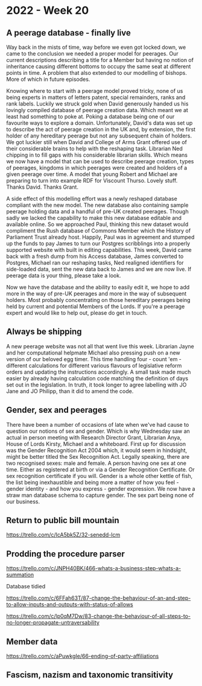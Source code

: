 # 2022 - Week 20

## A peerage database - finally live

Way back in the mists of time, way before we even got locked down, we came to the conclusion we needed a proper model for peerages. Our current descriptions describing a title for a Member but having no notion of inheritance causing different bottoms to occupy the same seat at different points in time. A problem that also extended to our modelling of bishops. More of which in future episodes.

Knowing where to start with a peerage model proved tricky, none of us being experts in matters of letters patent, special remainders, ranks and rank labels. Luckily we struck gold when David generously handed us his lovingly compiled database of peerage creation data. Which meant we at least had something to poke at. Poking a database being one of our favourite ways to explore a domain. Unfortunately, David's data was set up to describe the act of peerage creation in the UK and, by extension, the first holder of any hereditary peerage but not any subsequent chain of holders. We got luckier still when David and College of Arms Grant offered use of their considerable brains to help with the reshaping task. Librarian Ned chipping in to fill gaps with his considerable librarian skills. Which means we now have a model that can be used to describe peerage creation, types of peerages, kingdoms in which peerages were created and holders of a given peerage over time. A model that young Robert and Michael are preparing to turn into example RDF for Viscount Thurso. Lovely stuff. Thanks David. Thanks Grant.

A side effect of this modelling effort was a newly reshaped database compliant with the new model. The new database also containing sample peerage holding data and a handful of pre-UK created peerages. Though sadly we lacked the capability to make this new database editable and available online. So we approached Paul, thinking this new dataset would compliment the Rush database of Commons Member which the History of Parliament Trust already host. Happily, Paul was in agreement and stumped up the funds to pay James to turn our Postgres scribblings into a properly supported website with built in editing capabilities. This week, David came back with a fresh dump from his Access database, James converted to Postgres, Michael ran our reshaping tasks, Ned realigned identifiers for side-loaded data, sent the new data back to James and we are now live. If peerage data is your thing, please take a look.

Now we have the database and the ability to easily edit it, we hope to add more in the way of pre-UK peerages and more in the way of subsequent holders. Most probably concentrating on those hereditary peerages being held by current and potential Members of the Lords. If you're a peerage expert and would like to help out, please do get in touch.

## Always be shipping

A new peerage website was not all that went live this week. Librarian Jayne and her computational helpmate Michael also pressing push on a new version of our beloved egg timer. This time handling four - count 'em - different calculations for different various flavours of legislative reform orders and updating the instructions accordingly. A small task made much easier by already having calculation code matching the definition of days set out in the legislation. In truth, it took longer to agree labelling with JO Jane and JO Philipp, than it did to amend the code.

## Gender, sex and peerages

There have been a number of occasions of late when we've had cause to question our notions of sex and gender. Which is why Wednesday saw an actual in person meeting with Research Director Grant, Librarian Anya, House of Lords Kirsty, Michael and a whiteboard. First up for discussion was the Gender Recognition Act 2004 which, it would seem in hindsight, might be better titled the Sex Recognition Act. Legally speaking, there are two recognised sexes: male and female. A person having one sex at one time. Either as registered at birth or via a Gender Recognition Certificate. Or sex recognition certificate if you will. Gender is a whole other kettle of fish, the list being inexhaustible and being more a matter of how you feel - gender identity - and how you express - gender expression. We now have a straw man database schema to capture gender. The sex part being none of our business.

## Return to public bill mountain

https://trello.com/c/IcA5bk5Z/32-senedd-lcm



## Prodding the procedure parser

https://trello.com/c/JNPH40BK/466-whats-a-business-step-whats-a-summation

Database tidied

https://trello.com/c/6FFah63T/87-change-the-behaviour-of-an-and-step-to-allow-inputs-and-outputs-with-status-of-allows

https://trello.com/c/lp0qM7Dw/83-change-the-behaviour-of-all-steps-to-no-longer-propagate-untraversability


## Member data

https://trello.com/c/aPuwkgIe/66-ending-of-party-affiliations



## Fascism, nazism and taxonomic transitivity